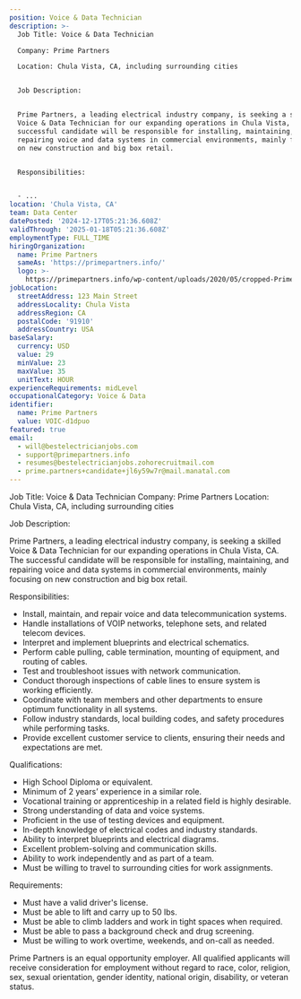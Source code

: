 ```yaml
---
position: Voice & Data Technician
description: >-
  Job Title: Voice & Data Technician

  Company: Prime Partners

  Location: Chula Vista, CA, including surrounding cities


  Job Description:


  Prime Partners, a leading electrical industry company, is seeking a skilled
  Voice & Data Technician for our expanding operations in Chula Vista, CA. The
  successful candidate will be responsible for installing, maintaining, and
  repairing voice and data systems in commercial environments, mainly focusing
  on new construction and big box retail.


  Responsibilities:


  - ...
location: 'Chula Vista, CA'
team: Data Center
datePosted: '2024-12-17T05:21:36.608Z'
validThrough: '2025-01-18T05:21:36.608Z'
employmentType: FULL_TIME
hiringOrganization:
  name: Prime Partners
  sameAs: 'https://primepartners.info/'
  logo: >-
    https://primepartners.info/wp-content/uploads/2020/05/cropped-Prime-Partners-Logo-NO-BG-1-1.png
jobLocation:
  streetAddress: 123 Main Street
  addressLocality: Chula Vista
  addressRegion: CA
  postalCode: '91910'
  addressCountry: USA
baseSalary:
  currency: USD
  value: 29
  minValue: 23
  maxValue: 35
  unitText: HOUR
experienceRequirements: midLevel
occupationalCategory: Voice & Data
identifier:
  name: Prime Partners
  value: VOIC-d1dpuo
featured: true
email:
  - will@bestelectricianjobs.com
  - support@primepartners.info
  - resumes@bestelectricianjobs.zohorecruitmail.com
  - prime.partners+candidate+jl6y59w7r@mail.manatal.com
---
```




Job Title: Voice & Data Technician
Company: Prime Partners
Location: Chula Vista, CA, including surrounding cities

Job Description:

Prime Partners, a leading electrical industry company, is seeking a skilled Voice & Data Technician for our expanding operations in Chula Vista, CA. The successful candidate will be responsible for installing, maintaining, and repairing voice and data systems in commercial environments, mainly focusing on new construction and big box retail.

Responsibilities:

- Install, maintain, and repair voice and data telecommunication systems.
- Handle installations of VOIP networks, telephone sets, and related telecom devices.
- Interpret and implement blueprints and electrical schematics.
- Perform cable pulling, cable termination, mounting of equipment, and routing of cables.
- Test and troubleshoot issues with network communication.
- Conduct thorough inspections of cable lines to ensure system is working efficiently.
- Coordinate with team members and other departments to ensure optimum functionality in all systems.
- Follow industry standards, local building codes, and safety procedures while performing tasks.
- Provide excellent customer service to clients, ensuring their needs and expectations are met.

Qualifications:

- High School Diploma or equivalent.
- Minimum of 2 years’ experience in a similar role.
- Vocational training or apprenticeship in a related field is highly desirable.
- Strong understanding of data and voice systems.
- Proficient in the use of testing devices and equipment.
- In-depth knowledge of electrical codes and industry standards.
- Ability to interpret blueprints and electrical diagrams.
- Excellent problem-solving and communication skills.
- Ability to work independently and as part of a team.
- Must be willing to travel to surrounding cities for work assignments.

Requirements:

- Must have a valid driver's license.
- Must be able to lift and carry up to 50 lbs.
- Must be able to climb ladders and work in tight spaces when required.
- Must be able to pass a background check and drug screening.
- Must be willing to work overtime, weekends, and on-call as needed.

Prime Partners is an equal opportunity employer. All qualified applicants will receive consideration for employment without regard to race, color, religion, sex, sexual orientation, gender identity, national origin, disability, or veteran status.
